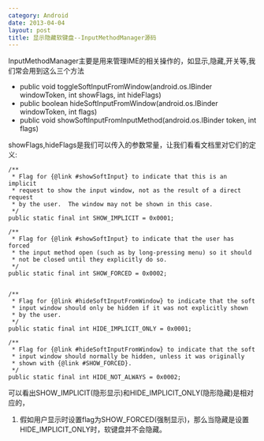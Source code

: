 ```yaml
---
category: Android
date: 2013-04-04
layout: post
title: 显示隐藏软键盘--InputMethodManager源码
---
```


InputMethodManager主要是用来管理IME的相关操作的，如显示,隐藏,开关等,我们常会用到这么三个方法

- public void toggleSoftInputFromWindow(android.os.IBinder windowToken, int showFlags, int hideFlags)
- public boolean hideSoftInputFromWindow(android.os.IBinder windowToken, int flags)
- public void showSoftInputFromInputMethod(android.os.IBinder token, int flags)   

showFlags,hideFlags是我们可以传入的参数常量，让我们看看文档里对它们的定义:

    /**
     * Flag for {@link #showSoftInput} to indicate that this is an implicit
     * request to show the input window, not as the result of a direct request
     * by the user.  The window may not be shown in this case.
     */
    public static final int SHOW_IMPLICIT = 0x0001;

    /**
     * Flag for {@link #showSoftInput} to indicate that the user has forced
     * the input method open (such as by long-pressing menu) so it should
     * not be closed until they explicitly do so.
     */
    public static final int SHOW_FORCED = 0x0002;


    /**
     * Flag for {@link #hideSoftInputFromWindow} to indicate that the soft
     * input window should only be hidden if it was not explicitly shown
     * by the user.
     */
    public static final int HIDE_IMPLICIT_ONLY = 0x0001;

    /**
     * Flag for {@link #hideSoftInputFromWindow} to indicate that the soft
     * input window should normally be hidden, unless it was originally
     * shown with {@link #SHOW_FORCED}.
     */
    public static final int HIDE_NOT_ALWAYS = 0x0002;

可以看出SHOW_IMPLICIT(隐形显示)和HIDE_IMPLICIT_ONLY(隐形隐藏)是相对应的，

1. 假如用户显示时设置flag为SHOW_FORCED(强制显示)，那么当隐藏是设置HIDE_IMPLICIT_ONLY时，软键盘并不会隐藏。
